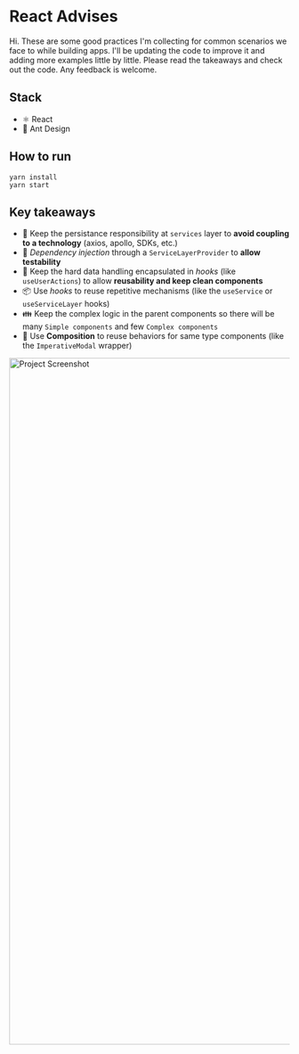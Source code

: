 # React Advises
Hi. These are some good practices I'm collecting for common scenarios we face to while building apps. I'll be updating the code to improve it and adding more examples little by little. Please read the takeaways and check out the code. Any feedback is welcome.

## Stack
- ⚛️ React
- 🐜 Ant Design

## How to run
```
yarn install
yarn start
```

## Key takeaways
- 🤝 Keep the persistance responsibility at `services` layer to **avoid coupling to a technology** (axios, apollo, SDKs, etc.)
- 💉 *Dependency injection* through a  `ServiceLayerProvider` to **allow testability**
- 💊 Keep the hard data handling encapsulated in *hooks* (like `useUserActions`) to allow **reusability and keep clean components**
- 📦 Use *hooks* to reuse repetitive mechanisms (like the `useService` or `useServiceLayer` hooks)
- 👪 Keep the complex logic in the parent components so there will be many `Simple components` and few `Complex components`
- 🚴 Use **Composition** to reuse behaviors for same type components (like the `ImperativeModal` wrapper)

<img width="1232" alt="Project Screenshot" src="https://user-images.githubusercontent.com/19628446/159146992-5108eed6-f572-4a42-9774-7b8b0dfe9b9b.png">

